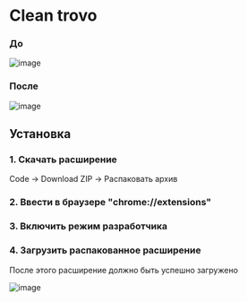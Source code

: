 # Clean trovo
### До
![image](https://github.com/Vorun5/clean-trovo/assets/80065908/56d4992a-4b74-4e96-af42-db96910a8ae7)
### После
![image](https://github.com/Vorun5/clean-trovo/assets/80065908/6ce5c2f1-c0cf-4023-888d-947bcc232eec)
## Установка
### 1. Скачать расширение
Code -> Download ZIP -> Распаковать архив
### 2. Ввести в браузере "chrome://extensions" 
### 3. Включить режим разработчика
### 4. Загрузить распакованное расширение
После этого расширение должно быть успешно загружено

![image](https://github.com/Vorun5/clean-trovo/assets/80065908/aff328e1-77d1-42fc-b14c-0e80ba9492a5)
